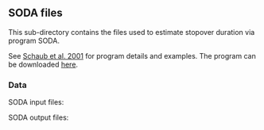 ## SODA files
This sub-directory contains the files used to estimate stopover duration via program SODA.

See [Schaub et al. 2001](https://esajournals.onlinelibrary.wiley.com/doi/full/10.1890/0012-9658%282001%29082%5B0852%3AMBSOLT%5D2.0.CO%3B2) for program details and examples. The program can be downloaded [here](http://esapubs.org/Archive/ecol/E082/008/suppl-1.htm).

### Data
SODA input files: 

SODA output files: 
